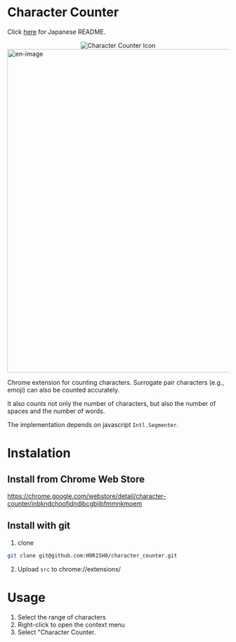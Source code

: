 # Character Counter

Click [here](https://github.com/H0R15H0/character_counter/blob/main/docs/README.ja.md) for Japanese README.
<div align="center">
<img src="https://user-images.githubusercontent.com/51479912/177196562-f7e84dbb-adf8-4ce4-a248-8747ab706054.png" alt="Character Counter Icon" style="justify-content: center;">
</div>

<img width="734" alt="en-image" src="https://user-images.githubusercontent.com/51479912/178424499-bea70a81-dc46-426d-a92f-99d84efb72bd.png">

Chrome extension for counting characters.
Surrogate pair characters (e.g., emoji) can also be counted accurately.

It also counts not only the number of characters, but also the number of spaces and the number of words.

The implementation depends on javascript `Intl.Segmenter`.

# Instalation

## Install from Chrome Web Store
https://chrome.google.com/webstore/detail/character-counter/inbkndchoofidndibcgbijbfmmnkmoem

## Install with git

1. clone
```bash
git clone git@github.com:H0R15H0/character_counter.git
```
2. Upload `src` to chrome://extensions/


# Usage

1. Select the range of characters
2. Right-click to open the context menu
3. Select "Character Counter.
